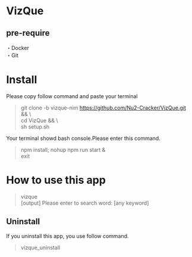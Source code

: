 # VizQue

## pre-require  
・Docker  
・Git  


# Install  

Please copy follow command and paste your terminal
>git clone -b vizque-nim https://github.com/Nu2-Cracker/VizQue.git && \  
>cd VizQue && \  
>sh setup.sh

Your terminal showd bash console.Please enter this command.  
>npm install; nohup npm run start &  
>exit


# How to use this app  

>vizque  
[output] Please enter to search word:  [any keyword]  

## Uninstall  
If you uninstall this app, you use follow command.  
>vizque_uninstall




